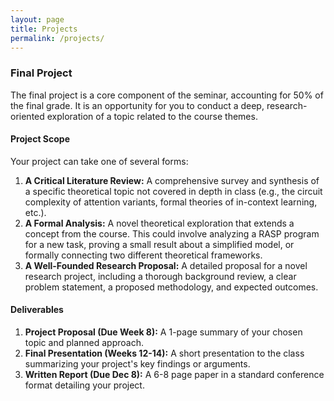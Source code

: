 ```yaml
---
layout: page
title: Projects
permalink: /projects/
---
```


### Final Project

The final project is a core component of the seminar, accounting for 50% of the final grade. It is an opportunity for you to conduct a deep, research-oriented exploration of a topic related to the course themes.

#### Project Scope

Your project can take one of several forms:

1.  **A Critical Literature Review:** A comprehensive survey and synthesis of a specific theoretical topic not covered in depth in class (e.g., the circuit complexity of attention variants, formal theories of in-context learning, etc.).
2.  **A Formal Analysis:** A novel theoretical exploration that extends a concept from the course. This could involve analyzing a RASP program for a new task, proving a small result about a simplified model, or formally connecting two different theoretical frameworks.
3.  **A Well-Founded Research Proposal:** A detailed proposal for a novel research project, including a thorough background review, a clear problem statement, a proposed methodology, and expected outcomes.

#### Deliverables

1.  **Project Proposal (Due Week 8):** A 1-page summary of your chosen topic and planned approach.
2.  **Final Presentation (Weeks 12-14):** A short presentation to the class summarizing your project's key findings or arguments.
3.  **Written Report (Due Dec 8):** A 6-8 page paper in a standard conference format detailing your project.